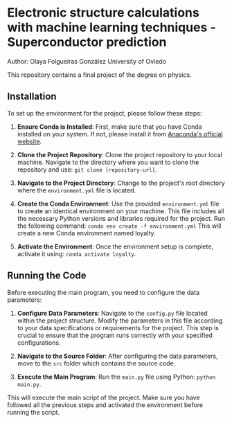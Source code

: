 # Electronic structure calculations with machine learning techniques - Superconductor prediction

Author: Olaya Folgueiras González
University of Oviedo

This repository contains a final project of the degree on physics. 

## Installation

To set up the environment for the project, please follow these steps:

1. **Ensure Conda is Installed**: First, make sure that you have Conda installed on your system. If not, please install it from [Anaconda's official website](https://www.anaconda.com/products/distribution).

2. **Clone the Project Repository**: Clone the project repository to your local machine. Navigate to the directory where you want to clone the repository and use: `git clone [repository-url]`.

3. **Navigate to the Project Directory**: Change to the project's root directory where the `environment.yml` file is located.

4. **Create the Conda Environment**: Use the provided `environment.yml` file to create an identical environment on your machine. This file includes all the necessary Python versions and libraries required for the project. Run the following command:
`conda env create -f environment.yml` This will create a new Conda environment named loyalty.

5. **Activate the Environment**: Once the environment setup is complete, activate it using: `conda activate loyalty`.

## Running the Code

Before executing the main program, you need to configure the data parameters:

1. **Configure Data Parameters**: Navigate to the `config.py` file located within the project structure. Modify the parameters in this file according to your data specifications or requirements for the project. This step is crucial to ensure that the program runs correctly with your specified configurations.

2. **Navigate to the Source Folder**: After configuring the data parameters, move to the `src` folder which contains the source code.

3. **Execute the Main Program**: Run the `main.py` file using Python: `python main.py`.

This will execute the main script of the project. Make sure you have followed all the previous steps and activated the environment before running the script.